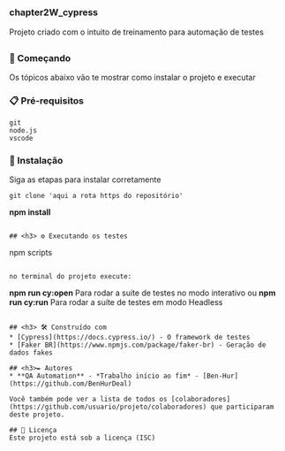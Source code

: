 # <h3> chapter2W_cypress

Projeto criado com o intuito de treinamento para automação de testes
## <h3> 🚀 Começando

Os tópicos abaixo vão te mostrar como instalar o projeto e executar

### <h3> 📋 Pré-requisitos
```
git
node.js
vscode
```

### <h3> 🔧 Instalação

Siga as etapas para instalar corretamente

```
git clone 'aqui a rota https do repositório'
```

**npm install**
```

## <h3> ⚙️ Executando os testes
```
npm scripts
```

no terminal do projeto execute:
```
**npm run cy:open** Para rodar a suíte de testes no modo interativo
ou
**npm run cy:run**  Para rodar a suíte de testes em modo Headless
```

## <h3> 🛠️ Construído com
* [Cypress](https://docs.cypress.io/) - O framework de testes
* [Faker BR](https://www.npmjs.com/package/faker-br) - Geração de dados fakes

## <h3>✒️ Autores
* **QA Automation** - *Trabalho início ao fim* - [Ben-Hur](https://github.com/BenHurDeal)

Você também pode ver a lista de todos os [colaboradores](https://github.com/usuario/projeto/colaboradores) que participaram deste projeto.

## 📄 Licença
Este projeto está sob a licença (ISC)